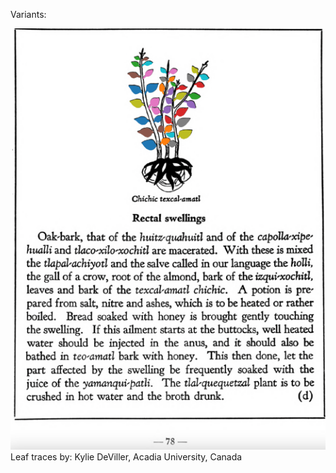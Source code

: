 Variants:   

![K_ID089_p078_01_Chichic_texcal-amatl.png](assets/K_ID089_p078_01_Chichic_texcal-amatl.png)  
Leaf traces by: Kylie DeViller, Acadia University, Canada  
